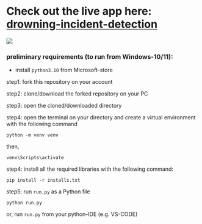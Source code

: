 # Check out the live app here: [drowning-incident-detection](https://drowning-incident-detection.streamlit.app/)

![](https://github.com/arrafi-musabbir/drowning-incident-detection/blob/main/images/img1_det.jpg)
### preliminary requirements (to run from Windows-10/11):
* install `python3.10` from Microsoft-store

step1: fork this repository on your account

step2: clone/download the forked repository on your PC

step3: open the cloned/downloaded directory

step4: open the terminal on your directory and create a virtual environment with the following command

    python -m venv venv

then,

    venv\Scripts\activate

step4: install all the required libraries with the following command:

    pip install -r installs.txt

step5: run `run.py` as a Python file

    python run.py
or, run `run.py` from your python-IDE (e.g. VS-CODE)
